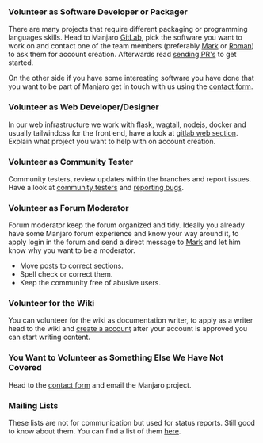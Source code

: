 ### Volunteer as Software Developer or Packager

There are many projects that require different packaging or programming languages skills. Head to Manjaro <a href="https://gitlab.manjaro.org/applications">GitLab</a>, pick the software you want to work on and contact one of the team members (preferably <a href="https://forum.manjaro.org/u/yochanan/summary">Mark</a> or <a href="https://forum.manjaro.org/u/romangg">Roman</a>) to ask them for account creation. Afterwards read <a href="https://docs.manjaro.org/how-to-send-a-pull-request-to-manjaro-gitlab-from-github/">sending PR&#x27;s</a> to get started.</p><p data-block-key="75q5">On the other side if you have some interesting software you have done that you want to be part of Manjaro get in touch with us using the <a href="https://manjaro.org/contact/">contact form</a>.

### Volunteer as Web Developer/Designer

In our web infrastructure we work with flask, wagtail, nodejs, docker and usually tailwindcss for the front end, have a look at <a href="https://gitlab.manjaro.org/webpage">gitlab web section</a>. Explain what project you want to help with on account creation.

### Volunteer as Community Tester

Community testers, review updates within the branches and report issues. Have a look at <a href="https://docs.manjaro.org/becoming-a-community-tester/">community testers</a> and <a href="https://docs.manjaro.org/reporting-bugs/">reporting bugs</a>.

### Volunteer as Forum Moderator

Forum moderator keep the forum organized and tidy. Ideally you already have some Manjaro forum experience and know your way around it, to apply login in the forum and send a direct message to <a href="https://forum.manjaro.org/u/yochanan/summary">Mark</a> and let him know why you want to be a moderator.

* Move posts to correct sections.
* Spell check or correct them.
* Keep the community free of abusive users.

### Volunteer for the Wiki

You can volunteer for the wiki as documentation writer, to apply as a writer head to the wiki and <a href="https://wiki.manjaro.org/index.php?title=Special:CreateAccount&amp;returnto=Main+Page">create a account</a> after your account is approved you can start writing content.

### You Want to Volunteer as Something Else We Have Not Covered

Head to the <a href="https://manjaro.org/contact/">contact form</a> and email the Manjaro project.</p>

### Mailing Lists
These lists are not for communication but used for status reports.
Still good to know about them. You can find a list of them [here](/mailing-lists).
